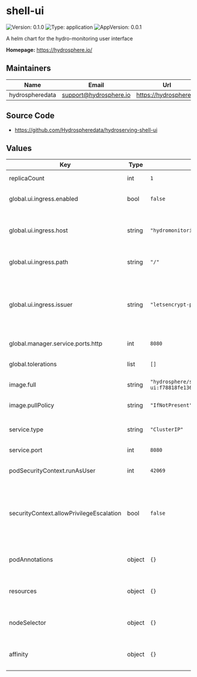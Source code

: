 # shell-ui

![Version: 0.1.0](https://img.shields.io/badge/Version-0.1.0-informational?style=flat-square) ![Type: application](https://img.shields.io/badge/Type-application-informational?style=flat-square) ![AppVersion: 0.0.1](https://img.shields.io/badge/AppVersion-0.0.1-informational?style=flat-square)

A helm chart for the hydro-monitoring user interface

**Homepage:** <https://hydrosphere.io/>

## Maintainers

| Name | Email | Url |
| ---- | ------ | --- |
| hydrospheredata | support@hydrosphere.io | https://hydrosphere.io |

## Source Code

* <https://github.com/Hydrospheredata/hydroserving-shell-ui>

## Values

| Key | Type | Default | Description |
|-----|------|---------|-------------|
| replicaCount | int | `1` | number of replicas |
| global.ui.ingress.enabled | bool | `false` | Enable frontend ingress |
| global.ui.ingress.host | string | `"hydromonitoring.local"` | Domain name for the frontend ingress |
| global.ui.ingress.path | string | `"/"` | Path, which will match the service |
| global.ui.ingress.issuer | string | `"letsencrypt-prod"` | A name of the cert-manager issuer name, configured within the cluster |
| global.manager.service.ports.http | int | `8080` | Manager http port |
| global.tolerations | list | `[]` | Tolerations for shell-ui pods |
| image.full | string | `"hydrosphere/shell-ui:f78818fe136993c83ddc2eef9eacbaef02f1f5b3"` | shell-ui image |
| image.pullPolicy | string | `"IfNotPresent"` | shell-ui image pull policy |
| service.type | string | `"ClusterIP"` | Kubernetes Service type |
| service.port | int | `8080` | shell-ui port |
| podSecurityContext.runAsUser | int | `42069` | User ID for the container |
| securityContext.allowPrivilegeEscalation | bool | `false` | Container child process can gain more privileges than its parent |
| podAnnotations | object | `{}` | Map of annotations to add to the pods |
| resources | object | `{}` | Map of resources to add to the pods |
| nodeSelector | object | `{}` | Node labels for shell-ui pods assignment |
| affinity | object | `{}` | Affinity for shell-ui pods assignment |

